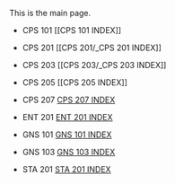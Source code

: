 This is the main page.

- CPS 101   [[CPS 101 INDEX]]

- CPS 201 [[CPS 201/_CPS 201 INDEX]] 

- CPS 203 [[CPS 203/_CPS 203 INDEX]]

- CPS 205  [[CPS 205 INDEX]]

- CPS 207 [CPS 207 INDEX](CPS%20207/CPS%20207%20INDEX.md)

- ENT 201 [ENT 201 INDEX](ENT%20201/ENT%20201%20INDEX.md)
- GNS 101 [GNS 101 INDEX](GNS%20101/GNS%20101%20INDEX.md)

- GNS 103 [GNS 103 INDEX](GNS%20103/GNS%20103%20INDEX.md)

- STA 201 [STA 201 INDEX](STA%20201/STA%20201%20INDEX.md)



